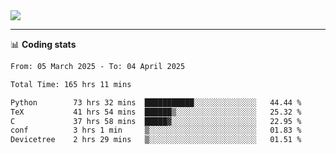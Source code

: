 <picture>
  <source
  srcset="https://github-readme-stats.vercel.app/api?username=sant0s12&show_icons=true&theme=dark"
  media="(prefers-color-scheme: dark)"
  />
  <source
  srcset="https://github-readme-stats.vercel.app/api?username=sant0s12&show_icons=true"
  media="(prefers-color-scheme: light)"
  />
  <img src="https://github-readme-stats.vercel.app/api?username=sant0s12&show_icons=true" />
</picture>

---

📊 **Coding stats**

<!--START_SECTION:waka-->

```txt
From: 05 March 2025 - To: 04 April 2025

Total Time: 165 hrs 11 mins

Python        73 hrs 32 mins  ███████████░░░░░░░░░░░░░░   44.44 %
TeX           41 hrs 54 mins  ██████▒░░░░░░░░░░░░░░░░░░   25.32 %
C             37 hrs 58 mins  █████▓░░░░░░░░░░░░░░░░░░░   22.95 %
conf          3 hrs 1 min     ▒░░░░░░░░░░░░░░░░░░░░░░░░   01.83 %
Devicetree    2 hrs 29 mins   ▒░░░░░░░░░░░░░░░░░░░░░░░░   01.51 %
```

<!--END_SECTION:waka-->
